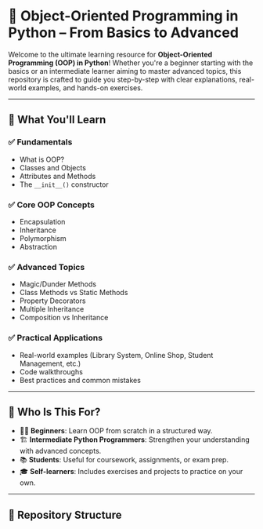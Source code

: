# 🐍 Object-Oriented Programming in Python – From Basics to Advanced

Welcome to the ultimate learning resource for **Object-Oriented Programming (OOP) in Python**! Whether you're a beginner starting with the basics or an intermediate learner aiming to master advanced topics, this repository is crafted to guide you step-by-step with clear explanations, real-world examples, and hands-on exercises.

---

## 📘 What You'll Learn

### ✅ Fundamentals
- What is OOP?
- Classes and Objects
- Attributes and Methods
- The `__init__()` constructor

### ✅ Core OOP Concepts
- Encapsulation
- Inheritance
- Polymorphism
- Abstraction

### ✅ Advanced Topics
- Magic/Dunder Methods
- Class Methods vs Static Methods
- Property Decorators
- Multiple Inheritance
- Composition vs Inheritance

### ✅ Practical Applications
- Real-world examples (Library System, Online Shop, Student Management, etc.)
- Code walkthroughs
- Best practices and common mistakes

---

## 🧠 Who Is This For?

- 🧑‍💻 **Beginners**: Learn OOP from scratch in a structured way.
- 🏗️ **Intermediate Python Programmers**: Strengthen your understanding with advanced concepts.
- 📚 **Students**: Useful for coursework, assignments, or exam prep.
- 🎓 **Self-learners**: Includes exercises and projects to practice on your own.

---

## 📂 Repository Structure

